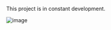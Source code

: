 This project is in constant development.

![image](https://github.com/fakedy/CppPathTracer/assets/34602297/f5beb643-998d-4b90-96ed-66e73222731e)

